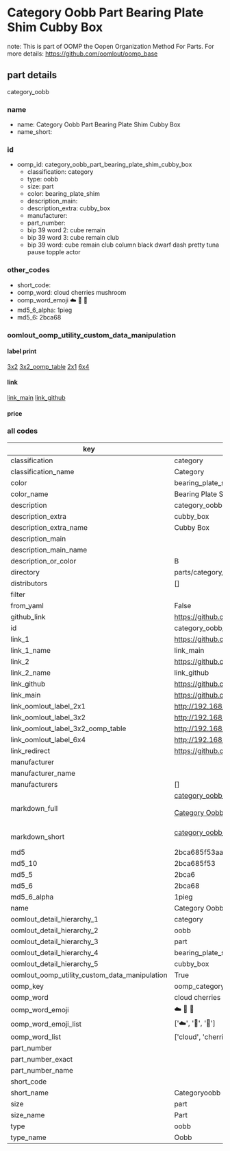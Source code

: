 # Category Oobb Part Bearing Plate Shim Cubby Box  

note: This is part of OOMP the Oopen Organization Method For Parts. For more details: https://github.com/oomlout/oomp_base

##  part details
  



category_oobb



### name
* name: Category Oobb Part Bearing Plate Shim Cubby Box
* name_short: 
### id
* oomp_id: category_oobb_part_bearing_plate_shim_cubby_box
  * classification: category
  * type: oobb
  * size: part
  * color: bearing_plate_shim
  * description_main: 
  * description_extra: cubby_box
  * manufacturer: 
  * part_number: 
  * bip 39 word 2: cube remain
  * bip 39 word 3: cube remain club
  * bip 39 word: cube remain club column black dwarf dash pretty tuna pause topple actor

### other_codes
* short_code: 
* oomp_word: cloud cherries mushroom
* oomp_word_emoji :cloud: :cherries: :mushroom:
* md5_6_alpha: 1pieg
* md5_6: 2bca68






### oomlout_oomp_utility_custom_data_manipulation
#### label print
[3x2](http://192.168.1.245:1112/?label=oomp%201pieg)
[3x2_oomp_table](http://192.168.1.108:1112/?label=oomp%201pieg)
[2x1](http://192.168.1.242:1112/?label=oomp%201pieg)
[6x4](http://192.168.1.55:1112/?label=oomp%201pieg)    

#### link

[link_main](https://github.com/oomlout/oomlout_oomp_version_1_messy/tree/main/parts/category_oobb_part_bearing_plate_shim_cubby_box) [link_github](https://github.com/oomlout/oomlout_oomp_version_1_messy/tree/main/parts/category_oobb_part_bearing_plate_shim_cubby_box)                             

#### price







### all codes 
| key | value |  
| --- | --- |  
| classification | category |  
| classification_name | Category |  
| color | bearing_plate_shim |  
| color_name | Bearing Plate Shim |  
| description | category_oobb |  
| description_extra | cubby_box |  
| description_extra_name | Cubby Box |  
| description_main |  |  
| description_main_name |  |  
| description_or_color | B  |  
| directory | parts/category_oobb_part_bearing_plate_shim_cubby_box |  
| distributors | [] |  
| filter |  |  
| from_yaml | False |  
| github_link | https://github.com/oomlout/oomlout_oomp_part_src/tree/main/parts/category_oobb_part_bearing_plate_shim_cubby_box |  
| id | category_oobb_part_bearing_plate_shim_cubby_box |  
| link_1 | https://github.com/oomlout/oomlout_oomp_version_1_messy/tree/main/parts/category_oobb_part_bearing_plate_shim_cubby_box |  
| link_1_name | link_main |  
| link_2 | https://github.com/oomlout/oomlout_oomp_version_1_messy/tree/main/parts/category_oobb_part_bearing_plate_shim_cubby_box |  
| link_2_name | link_github |  
| link_github | https://github.com/oomlout/oomlout_oomp_version_1_messy/tree/main/parts/category_oobb_part_bearing_plate_shim_cubby_box |  
| link_main | https://github.com/oomlout/oomlout_oomp_version_1_messy/tree/main/parts/category_oobb_part_bearing_plate_shim_cubby_box |  
| link_oomlout_label_2x1 | http://192.168.1.242:1112/?label=oomp%201pieg |  
| link_oomlout_label_3x2 | http://192.168.1.245:1112/?label=oomp%201pieg |  
| link_oomlout_label_3x2_oomp_table | http://192.168.1.108:1112/?label=oomp%201pieg |  
| link_oomlout_label_6x4 | http://192.168.1.55:1112/?label=oomp%201pieg |  
| link_redirect | https://github.com/oomlout/oomlout_oomp_version_1_messy/tree/main/parts/category_oobb_part_bearing_plate_shim_cubby_box |  
| manufacturer |  |  
| manufacturer_name |  |  
| manufacturers | [] |  
| markdown_full | [category_oobb_part_bearing_plate_shim_cubby_box](none)<br>[](none)<br>[Category Oobb Part Bearing Plate Shim Cubby Box](none)<br><br> |  
| markdown_short | [category_oobb_part_bearing_plate_shim_cubby_box](none)<br><br> |  
| md5 | 2bca685f53aa26f5128b72dc586d61ab |  
| md5_10 | 2bca685f53 |  
| md5_5 | 2bca6 |  
| md5_6 | 2bca68 |  
| md5_6_alpha | 1pieg |  
| name | Category Oobb Part Bearing Plate Shim Cubby Box |  
| oomlout_detail_hierarchy_1 | category |  
| oomlout_detail_hierarchy_2 | oobb |  
| oomlout_detail_hierarchy_3 | part |  
| oomlout_detail_hierarchy_4 | bearing_plate_shim |  
| oomlout_detail_hierarchy_5 | cubby_box |  
| oomlout_oomp_utility_custom_data_manipulation | True |  
| oomp_key | oomp_category_oobb_part_bearing_plate_shim_cubby_box |  
| oomp_word | cloud cherries mushroom |  
| oomp_word_emoji | :cloud: :cherries: :mushroom: |  
| oomp_word_emoji_list | [':cloud:', ':cherries:', ':mushroom:'] |  
| oomp_word_list | ['cloud', 'cherries', 'mushroom'] |  
| part_number |  |  
| part_number_exact |  |  
| part_number_name |  |  
| short_code |  |  
| short_name | Categoryoobb |  
| size | part |  
| size_name | Part |  
| type | oobb |  
| type_name | Oobb |  
